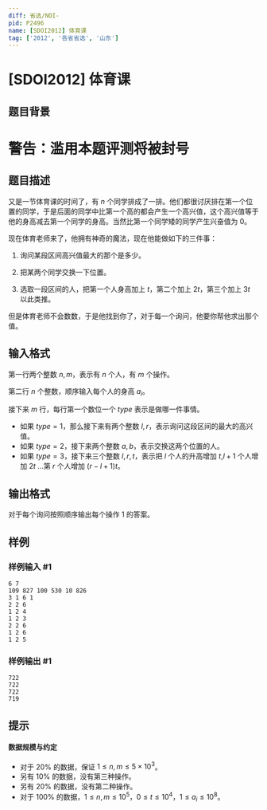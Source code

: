 ```yaml
---
diff: 省选/NOI-
pid: P2496
name: [SDOI2012] 体育课
tag: ['2012', '各省省选', '山东']
---
```

# [SDOI2012] 体育课
## 题目背景

# 警告：滥用本题评测将被封号
## 题目描述

又是一节体育课的时间了，有 $n$ 个同学排成了一排。他们都很讨厌排在第一个位置的同学，于是后面的同学中比第一个高的都会产生一个高兴值，这个高兴值等于他的身高减去第一个同学的身高。当然比第一个同学矮的同学产生兴奋值为 $0$。

现在体育老师来了，他拥有神奇的魔法，现在他能做如下的三件事：

1. 询问某段区间高兴值最大的那个是多少。

2. 把某两个同学交换一下位置。

3. 选取一段区间的人，把第一个人身高加上 $t$，第二个加上 $2t$，第三个加上 $3t$ 以此类推。

但是体育老师不会数数，于是他找到你了，对于每一个询问，他要你帮他求出那个值。

## 输入格式

第一行两个整数 $n,m$，表示有 $n$ 个人，有 $m$ 个操作。

第二行 $n$ 个整数，顺序输入每个人的身高 $a_i$。

接下来 $m$ 行，每行第一个数位一个 $type$ 表示是做哪一件事情。

- 如果 $type=1$，那么接下来有两个整数 $l,r$，表示询问这段区间的最大的高兴值。
- 如果 $type=2$，接下来两个整数 $a,b$，表示交换这两个位置的人。
- 如果 $type=3$，接下来三个整数 $l,r,t$，表示把 $l$ 个人的升高增加 $t$,$l+1$ 个人增加 $2t$ ...第 $r$ 个人增加 $(r-l+1)t$。

## 输出格式

对于每个询问按照顺序输出每个操作 $1$ 的答案。
## 样例

### 样例输入 #1
```
6 7
109 827 100 530 10 826
3 1 6 1
2 2 6
1 2 4
1 2 3
2 2 6
1 2 6
1 2 5
```
### 样例输出 #1
```
722
722
722
719
```
## 提示

#### 数据规模与约定

- 对于 $20\%$ 的数据，保证 $1 \le n,m \le 5 \times 10^3$。
- 另有 $10\%$ 的数据，没有第三种操作。
- 另有 $20\%$ 的数据，没有第二种操作。
- 对于 $100\%$ 的数据，$1 \le n,m \le 10^5$，$0 \le t \le 10^4$，$1 \leq a_i \leq 10^8$。
